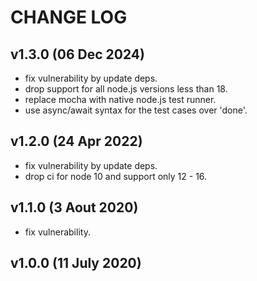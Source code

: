 # CHANGE LOG

## v1.3.0 (06 Dec 2024)

- fix vulnerability by update deps.
- drop support for all node.js versions less than 18.
- replace mocha with native node.js test runner.
- use async/await syntax for the test cases over 'done'.

## v1.2.0 (24 Apr 2022)

- fix vulnerability by update deps.
- drop ci for node 10 and support only 12 - 16.

## v1.1.0 (3 Aout 2020)

- fix vulnerability.

## v1.0.0 (11 July 2020)
